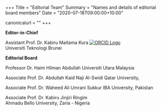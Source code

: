 +++
Title = "Editorial Team"
Summary = "Names and details of editorial board members"
Date = "2020-07-18T09:00:00+10:00"

canonicalurl = ""
+++

**Editor-in-Chief**

Assistant Prof. Dr. Kabiru Maitama Kura [![ORCID Logo](/img/orcid.png)](https://orcid.org/0000-0001-7863-2604)  
Universiti Teknologi Brunei

**Editorial Board**

Professor Dr. Haim Hilman Abdullah
Universiti Utara Malaysia

Associate Prof. Dr. Abdullah Kaid Naji Al-Swidi
Qatar University,

Associate Prof. Dr. Waheed Ali Umrani
Sukkur IBA University, Pakistan

Associate Prof. Dr. Kabiru Jinjiri Ringim  
Ahmadu Bello University, Zaria - Nigeria


